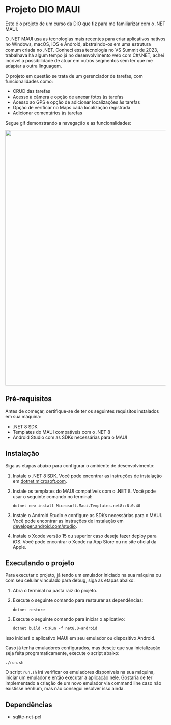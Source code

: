 # Projeto DIO MAUI

Este é o projeto de um curso da DIO que fiz para me familiarizar com o .NET MAUI.

O .NET MAUI usa as tecnologias mais recentes para criar aplicativos nativos no Windows, macOS, iOS e Android, abstraindo-os em uma estrutura comum criada no .NET. Conheci essa tecnologia no VS Summit de 2023, trabalhava há algum tempo já no desenvolvimento web com C#/.NET, achei incrível a possibilidade de atuar em outros segmentos sem ter que me adaptar a outra linguagem.

O projeto em questão se trata de um gerenciador de tarefas, com funcionalidades como:
- CRUD das tarefas
- Acesso à câmera e opção de anexar fotos às tarefas
- Acesso ao GPS e opção de adicionar localizações às tarefas
- Opção de verificar no Maps cada localização registrada
- Adicionar comentários às tarefas

Segue gif demonstrando a navegação e as funcionalidades:

<img src="./Resources/Images/navegacao-app.gif" height="800px">

<!-- ![Apresentação da navegação e funcionalidades do app](./Resources/Images/navegacao-app.gif) -->

## Pré-requisitos

Antes de começar, certifique-se de ter os seguintes requisitos instalados em sua máquina:

- .NET 8 SDK
- Templates do MAUI compatíveis com o .NET 8
- Android Studio com as SDKs necessárias para o MAUI

## Instalação

Siga as etapas abaixo para configurar o ambiente de desenvolvimento:

1. Instale o .NET 8 SDK. Você pode encontrar as instruções de instalação em [dotnet.microsoft.com](https://dotnet.microsoft.com/download/dotnet/8.0).

2. Instale os templates do MAUI compatíveis com o .NET 8. Você pode usar o seguinte comando no terminal:

    ```shell
    dotnet new install Microsoft.Maui.Templates.net8::8.0.40
    ```

3. Instale o Android Studio e configure as SDKs necessárias para o MAUI. Você pode encontrar as instruções de instalação em [developer.android.com/studio](https://developer.android.com/studio).

4. Instale o Xcode versão 15 ou superior caso deseje fazer deploy para iOS. Você pode encontrar o Xcode na App Store ou no site oficial da Apple.

## Executando o projeto

Para executar o projeto, já tendo um emulador iniciado na sua máquina ou com seu celular vinculado para debug, siga as etapas abaixo:

1. Abra o terminal na pasta raiz do projeto.

2. Execute o seguinte comando para restaurar as dependências:

    ```shell
    dotnet restore
    ```

3. Execute o seguinte comando para iniciar o aplicativo:

    ```shell
    dotnet build -t:Run -f net8.0-android
    ```

Isso iniciará o aplicativo MAUI em seu emulador ou dispositivo Android.

Caso já tenha emuladores configurados, mas deseje que sua inicialização seja feita programaticamente, execute o script abaixo:

```shell
./run.sh
```

O script `run.sh` irá verificar os emuladores disponíveis na sua máquina, iniciar um emulador e então executar a aplicação nele. Gostaria de ter implementado a criação de um novo emulador via command line caso não existisse nenhum, mas não consegui resolver isso ainda.

## Dependências

- sqlite-net-pcl
